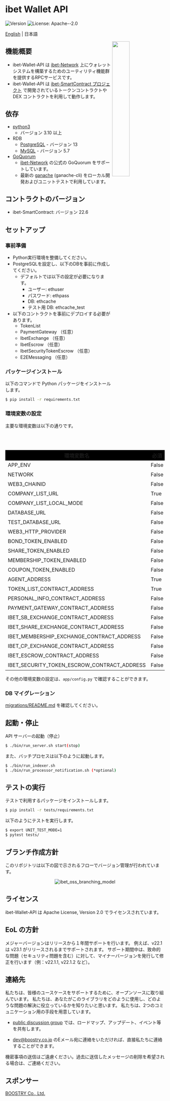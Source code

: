 # ibet Wallet API

<p>
  <img alt="Version" src="https://img.shields.io/badge/version-22.9-blue.svg?cacheSeconds=2592000" />
  <img alt="License: Apache--2.0" src="https://img.shields.io/badge/License-Apache--2.0-yellow.svg" />
</p>

<a href='./README.md'>English</a> | 日本語

<img width="33%" align="right" src="https://user-images.githubusercontent.com/963333/71627030-97cd7480-2c33-11ea-9d3a-f77f424d954d.png"/>

## 機能概要

- ibet-Wallet-API は [ibet-Network](https://github.com/BoostryJP/ibet-Network) 上にウォレットシステムを構築するためのユーティリティ機能群を提供するRPCサービスです。
- ibet-Wallet-API は [ibet-SmartContract プロジェクト](https://github.com/BoostryJP/ibet-SmartContract) で開発されているトークンコントラクトや DEX コントラクトを利用して動作します。

## 依存
- [python3](https://www.python.org/)
  - バージョン 3.10 以上
- RDB
  - [PostgreSQL](https://www.postgresql.org/) - バージョン 13
  - [MySQL](https://www.mysql.com/) - バージョン 5.7
- [GoQuorum](https://github.com/ConsenSys/quorum)
  - [ibet-Network](https://github.com/BoostryJP/ibet-Network) の公式の GoQuorum をサポートしています。
  - 最新の [ganache](https://github.com/trufflesuite/ganache) (ganache-cli) をローカル開発およびユニットテストで利用しています。

## コントラクトのバージョン

* ibet-SmartContract: バージョン 22.6

## セットアップ

### 事前準備

- Python実行環境を整備してください。
- PostgreSQLを設定し、以下のDBを事前に作成してください。
  - デフォルトでは以下の設定が必要になります。
    - ユーザー: ethuser
    - パスワード: ethpass
    - DB: ethcache
    - テスト用 DB: ethcache_test
- 以下のコントラクトを事前にデプロイする必要があります。
  - TokenList
  - PaymentGateway （任意）
  - IbetExchange （任意）
  - IbetEscrow （任意）
  - IbetSecurityTokenEscrow （任意）
  - E2EMessaging （任意）

### パッケージインストール

以下のコマンドで Python パッケージをインストールします。
```bash
$ pip install -r requirements.txt
```

### 環境変数の設定

主要な環境変数は以下の通りです。

<table style="border-collapse: collapse" id="env-table">
    <tr bgcolor="#000000">
        <th style="width: 25%">環境変数名</th>
        <th style="width: 10%">必須</th>
        <th style="width: 30%">詳細</th>
        <th>設定例</th>
    </tr>
    <tr>
        <td>APP_ENV</td>
        <td>False</td>
        <td nowrap>実行環境</td>
        <td>local (*default) / dev / live</td>
    </tr>
    <tr>
        <td>NETWORK</td>
        <td>False</td>
        <td nowrap>実行ネットワーク</td>
        <td>IBET (*default) / IBETFIN</td>
    </tr>
    <tr>
        <td>WEB3_CHAINID</td>
        <td>False</td>
        <td nowrap>ブロックチェーンネットワークID</td>
        <td>1010032</td>
    </tr>
    <tr>
        <td>COMPANY_LIST_URL</td>
        <td>True</td>
        <td nowrap>発行企業リストURL</td>
        <td></td>
    </tr>
    <tr>
        <td>COMPANY_LIST_LOCAL_MODE</td>
        <td>False</td>
        <td nowrap>発行企業リストローカルモード</td>
        <td>0 (not using) / 1 (using)</td>
    </tr>
    <tr>
        <td>DATABASE_URL</td>
        <td>False</td>
        <td nowrap>データベース URL</td>
        <td>postgresql://ethuser:ethpass@localhost:5432/ethcache</td>
    </tr>
    <tr>
        <td>TEST_DATABASE_URL</td>
        <td>False</td>
        <td nowrap>テスト用データベース URL</td>
        <td>postgresql://ethuser:ethpass@localhost:5432/ethcache_test</td>
    </tr>
    <tr>
        <td>WEB3_HTTP_PROVIDER</td>
        <td>False</td>
        <td nowrap>Web3 プロバイダー</td>
        <td>http://localhost:8545</td>
    </tr>
    <tr>
        <td>BOND_TOKEN_ENABLED</td>
        <td>False</td>
        <td nowrap>Bond トークンの利用</td>
        <td>0 (not using) / 1 (using)</td>
    </tr>
    <tr>
        <td>SHARE_TOKEN_ENABLED</td>
        <td>False</td>
        <td nowrap>Share トークンの利用</td>
        <td>0 (not using) / 1 (using)</td>
    </tr>
    <tr>
        <td>MEMBERSHIP_TOKEN_ENABLED</td>
        <td>False</td>
        <td nowrap>Membership トークンの利用</td>
        <td>0 (not using) / 1 (using)</td>
    </tr>
    <tr>
        <td>COUPON_TOKEN_ENABLED</td>
        <td>False</td>
        <td nowrap>Coupon トークンの利用</td>
        <td>0 (not using) / 1 (using)</td>
    </tr>
    <tr>
        <td>AGENT_ADDRESS</td>
        <td>True</td>
        <td nowrap>支払代行アドレス（IbetExchangeを利用する場合にのみ設定）</td>
        <td>0x0000000000000000000000000000000000000000</td>
    </tr>
    <tr>
        <td>TOKEN_LIST_CONTRACT_ADDRESS</td>
        <td>True</td>
        <td nowrap>TokenList コントラクトアドレス</td>
        <td>0x0000000000000000000000000000000000000000</td>
    </tr>
    <tr>
        <td>PERSONAL_INFO_CONTRACT_ADDRESS</td>
        <td>False</td>
        <td nowrap>PersonalInfo コントラクトアドレス</td>
        <td>0x0000000000000000000000000000000000000000</td>
    </tr>
    <tr>
        <td>PAYMENT_GATEWAY_CONTRACT_ADDRESS</td>
        <td>False</td>
        <td nowrap>PaymentGateway コントラクトアドレス</td>
        <td>0x0000000000000000000000000000000000000000</td>
    </tr>
    <tr>
        <td>IBET_SB_EXCHANGE_CONTRACT_ADDRESS</td>
        <td>False</td>
        <td nowrap>Bond トークン用 IbetExchange コントラクトアドレス</td>
        <td>0x0000000000000000000000000000000000000000</td>
    </tr>
    <tr>
        <td>IBET_SHARE_EXCHANGE_CONTRACT_ADDRESS</td>
        <td>False</td>
        <td nowrap>Share トークン用 IbetExchange コントラクトアドレス</td>
        <td>0x0000000000000000000000000000000000000000</td>
    </tr>
    <tr>
        <td>IBET_MEMBERSHIP_EXCHANGE_CONTRACT_ADDRESS</td>
        <td>False</td>
        <td nowrap>Membership トークン用 IbetExchange コントラクトアドレス</td>
        <td>0x0000000000000000000000000000000000000000</td>
    </tr>
    <tr>
        <td>IBET_CP_EXCHANGE_CONTRACT_ADDRESS</td>
        <td>False</td>
        <td nowrap>Coupon トークン用 IbetExchange コントラクトアドレス</td>
        <td>0x0000000000000000000000000000000000000000</td>
    </tr>
    <tr>
        <td>IBET_ESCROW_CONTRACT_ADDRESS</td>
        <td>False</td>
        <td nowrap>Ibet Escrow コントラクトアドレス</td>
        <td>0x0000000000000000000000000000000000000000</td>
    </tr>
    <tr>
        <td>IBET_SECURITY_TOKEN_ESCROW_CONTRACT_ADDRESS</td>
        <td>False</td>
        <td nowrap>Ibet Security Token Escrow コントラクトアドレス</td>
        <td>0x0000000000000000000000000000000000000000</td>
    </tr>
</table>

その他の環境変数の設定は、`app/config.py` で確認することができます。

### DB マイグレーション

[migrations/README.md](migrations/README.md) を確認してください。


## 起動・停止

API サーバーの起動（停止）
```bash
$ ./bin/run_server.sh start(stop)
```

また、バッチプロセスは以下のように起動します。
```bash
$ ./bin/run_indexer.sh
$ ./bin/run_processor_notification.sh (*optional)
```

## テストの実行

テストで利用するパッケージをインストールします。
```bash
$ pip install -r tests/requirements.txt
```

以下のようにテストを実行します。
```bash
$ export UNIT_TEST_MODE=1
$ pytest tests/
```

## ブランチ作成方針

このリポジトリは以下の図で示されるフローでバージョン管理が行われています。

<p align='center'>
  <img alt="ibet_oss_branching_model" src="https://user-images.githubusercontent.com/963333/153906146-51104713-c93c-4c5d-8b0a-5cf59651ffff.png"/>
</p>


## ライセンス

ibet-Wallet-API は Apache License, Version 2.0 でライセンスされています。

## EoL の方針
メジャーバージョンはリリースから１年間サポートを行います。
例えば、v22.1 は v23.1 がリリースされるまでサポートされます。
サポート期間中は、致命的な問題（セキュリティ問題を含む）に対して、マイナーバージョンを発行して修正を行います（例：v22.1.1, v22.1.2 など）。

## 連絡先

私たちは、皆様のユースケースをサポートするために、オープンソースに取り組んでいます。
私たちは、あなたがこのライブラリをどのように使用し、どのような問題の解決に役立っているかを知りたいと思います。 
私たちは、2つのコミュニケーション用の手段を用意しています。

* [public discussion group](https://github.com/BoostryJP/ibet-Wallet-API/discussions) では、ロードマップ、アップデート、イベント等を共有します。

* [dev@boostry.co.jp](mailto:dev@boostry.co.jp) のEメール宛に連絡をいただければ、直接私たちに連絡することができます。

機密事項の送信はご遠慮ください。過去に送信したメッセージの削除を希望される場合は、ご連絡ください。

## スポンサー

[BOOSTRY Co., Ltd.](https://boostry.co.jp/)
